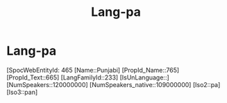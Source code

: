 ﻿---
title: "Lang-pa"
type: Lang
aliases:
- Punjabi
tags: 
- Lang/pa
---

# Lang-pa

[SpocWebEntityId: 465
[Name::Punjabi]
[PropId_Name::765]
[PropId_Text::665]
[LangFamilyId::233]
[IsUnLanguage::]
[NumSpeakers::120000000]
[NumSpeakers_native::109000000]
[Iso2::pa]
[Iso3::pan]

